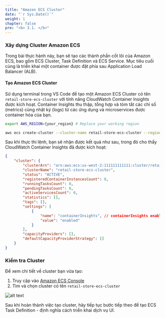 ```yaml
---
title: "Amazon ECS Cluster"
date: "`r Sys.Date()`"
weight: 1
chapter: false
pre: "<b> 3.1. </b>"
---
```


### Xây dựng Cluster Amazon ECS

Trong bài thực hành này, bạn sẽ tạo các thành phần cốt lõi của Amazon ECS, bao gồm ECS Cluster, Task Definition và ECS Service. Mục tiêu cuối cùng là triển khai một container được đặt phía sau Application Load Balancer (ALB).

#### Tạo Amazon ECS Cluster

Sử dụng terminal trong VS Code để tạo một Amazon ECS Cluster có tên `retail-store-ecs-cluster` với tính năng CloudWatch Container Insights được kích hoạt. Container Insights thu thập, tổng hợp và tóm tắt các chỉ số (metrics) cùng nhật ký (logs) từ các ứng dụng và microservices được container hóa của bạn.

```bash
export AWS_REGION={your_region} # Replace your working region

aws ecs create-cluster --cluster-name retail-store-ecs-cluster --region $AWS_REGION --settings name=containerInsights,value=enabled
```

Sau khi thực thi lệnh, bạn sẽ nhận được kết quả như sau, trong đó cho thấy CloudWatch Container Insights đã được kích hoạt:

```json
{
    "cluster": {
        "clusterArn": "arn:aws:ecs:us-west-2:111111111111:cluster/retail-store-ecs-cluster",
        "clusterName": "retail-store-ecs-cluster",
        "status": "ACTIVE",
        "registeredContainerInstancesCount": 0,
        "runningTasksCount": 0,
        "pendingTasksCount": 0,
        "activeServicesCount": 0,
        "statistics": [],
        "tags": [],
        "settings": [
            {
                "name": "containerInsights", // containerInsights enabled
                "value": "enabled"
            }
        ],
        "capacityProviders": [],
        "defaultCapacityProviderStrategy": []
    }
}
```

### Kiểm tra Cluster

Để xem chi tiết về cluster bạn vừa tạo:

1. Truy cập vào [Amazon ECS Console](https://console.aws.amazon.com/ecs/)
2. Tìm và chọn cluster có tên `retail-store-ecs-cluster`

![alt text](images/3-fundamentals/1-ecs-cluster/image-1.png)

Sau khi hoàn thành việc tạo cluster, hãy tiếp tục bước tiếp theo để tạo ECS Task Definition - định nghĩa cách triển khai dịch vụ UI.